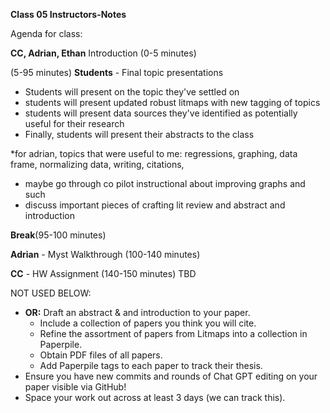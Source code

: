 **Class 05 Instructors-Notes**

Agenda for class:

**CC, Adrian, Ethan** Introduction (0-5 minutes)


(5-95 minutes)
**Students** - Final topic presentations
- Students will present on the topic they've settled on
- students will present updated robust litmaps with new tagging of topics
- students will present data sources they've identified as potentially useful for their research
- Finally, students will present their abstracts to the class

*for adrian, topics that were useful to me: regressions, graphing, data frame, normalizing data, writing, citations,

- maybe go through co pilot instructional about improving graphs and such
- discuss important pieces of crafting lit review and abstract and introduction 

 **Break**(95-100 minutes)

 **Adrian** - Myst Walkthrough (100-140 minutes)

 **CC** - HW Assignment (140-150 minutes)
TBD




NOT USED BELOW:
 - **OR:** Draft an abstract & and introduction to your paper.
   - Include a collection of papers you think you will cite.
   - Refine the assortment of papers from Litmaps into a collection in Paperpile.
   - Obtain PDF files of all papers.
   - Add Paperpile tags to each paper to track their thesis.
 - Ensure you have new commits and rounds of Chat GPT editing on your paper visible via GitHub!
 - Space your work out across at least 3 days (we can track this).

